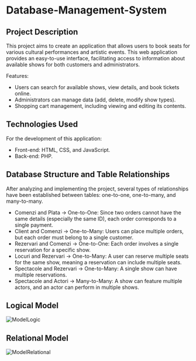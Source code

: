 # Database-Management-System

## Project Description
This project aims to create an application that allows users to book seats for various cultural performances and artistic events. This web application provides an easy-to-use interface, facilitating access to information about available shows for both customers and administrators.

Features:

- Users can search for available shows, view details, and book tickets online.
- Administrators can manage data (add, delete, modify show types).
- Shopping cart management, including viewing and editing its contents.

## Technologies Used
For the development of this application:

- Front-end: HTML, CSS, and JavaScript.
- Back-end: PHP.

## Database Structure and Table Relationships

After analyzing and implementing the project, several types of relationships have been established between tables: one-to-one, one-to-many, and many-to-many.
- Comenzi and Plata → One-to-One: Since two orders cannot have the same details (especially the same ID), each order corresponds to a single payment.
- Client and Comenzi → One-to-Many: Users can place multiple orders, but each order must belong to a single customer.
- Rezervari and Comenzi → One-to-One: Each order involves a single reservation for a specific show.
- Locuri and Rezervari → One-to-Many: A user can reserve multiple seats for the same show, meaning a reservation can include multiple seats.
- Spectacole and Rezervari → One-to-Many: A single show can have multiple reservations.
- Spectacole and Actori → Many-to-Many: A show can feature multiple actors, and an actor can perform in multiple shows.


## Logical Model

![ModelLogic](https://github.com/user-attachments/assets/4ff9e58b-3337-487b-8ae2-5f12b72374cf)

## Relational Model


![ModelRelational](https://github.com/user-attachments/assets/42b4fe08-c59d-4e6a-84cb-b6611d8ee1a9)
